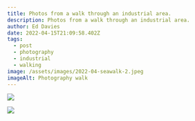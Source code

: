 ```yaml
---
title: Photos from a walk through an industrial area.
description: Photos from a walk through an industrial area.
author: Ed Davies
date: 2022-04-15T21:09:58.402Z
tags:
  - post
  - photography
  - industrial
  - walking
image: /assets/images/2022-04-seawalk-2.jpeg
imageAlt: Photography walk
---
```

![](/assets/images/2022-04-seawalk-3.jpeg)

![](/assets/images/2022-04-seawalk-1.jpeg)